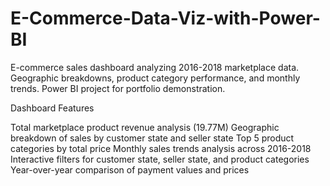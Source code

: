 # E-Commerce-Data-Viz-with-Power-BI
E-commerce sales dashboard analyzing 2016-2018 marketplace data. Geographic breakdowns, product category performance, and monthly trends. Power BI project for portfolio demonstration.

Dashboard Features

Total marketplace product revenue analysis (19.77M)
Geographic breakdown of sales by customer state and seller state
Top 5 product categories by total price
Monthly sales trends analysis across 2016-2018
Interactive filters for customer state, seller state, and product categories
Year-over-year comparison of payment values and prices
